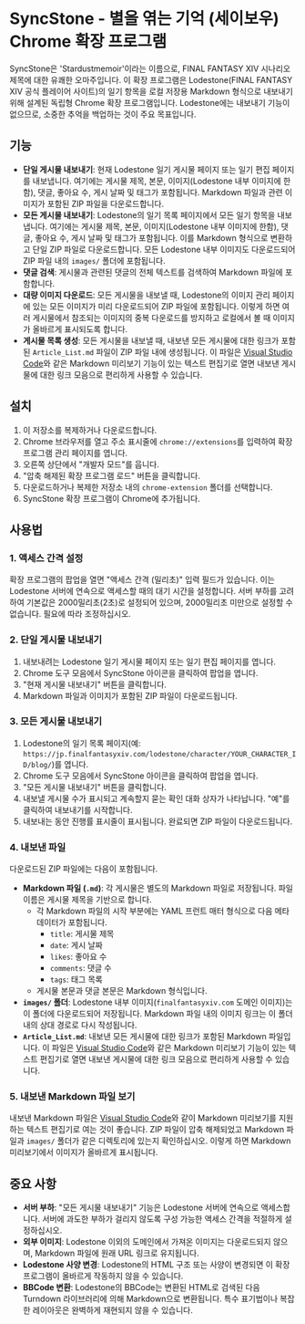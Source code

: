 # SyncStone - 별을 엮는 기억 (세이보우) Chrome 확장 프로그램

SyncStone은 'Stardustmemoir'이라는 이름으로, FINAL FANTASY XIV 시나리오 제목에 대한 유쾌한 오마주입니다. 이 확장 프로그램은 Lodestone(FINAL FANTASY XIV 공식 플레이어 사이트)의 일기 항목을 로컬 저장용 Markdown 형식으로 내보내기 위해 설계된 독립형 Chrome 확장 프로그램입니다. Lodestone에는 내보내기 기능이 없으므로, 소중한 추억을 백업하는 것이 주요 목표입니다.

## 기능

*   **단일 게시물 내보내기**: 현재 Lodestone 일기 게시물 페이지 또는 일기 편집 페이지를 내보냅니다. 여기에는 게시물 제목, 본문, 이미지(Lodestone 내부 이미지에 한함), 댓글, 좋아요 수, 게시 날짜 및 태그가 포함됩니다. Markdown 파일과 관련 이미지가 포함된 ZIP 파일을 다운로드합니다.
*   **모든 게시물 내보내기**: Lodestone의 일기 목록 페이지에서 모든 일기 항목을 내보냅니다. 여기에는 게시물 제목, 본문, 이미지(Lodestone 내부 이미지에 한함), 댓글, 좋아요 수, 게시 날짜 및 태그가 포함됩니다. 이를 Markdown 형식으로 변환하고 단일 ZIP 파일로 다운로드합니다. 모든 Lodestone 내부 이미지도 다운로드되어 ZIP 파일 내의 `images/` 폴더에 포함됩니다.
*   **댓글 검색**: 게시물과 관련된 댓글의 전체 텍스트를 검색하여 Markdown 파일에 포함합니다.
*   **대량 이미지 다운로드**: 모든 게시물을 내보낼 때, Lodestone의 이미지 관리 페이지에 있는 모든 이미지가 미리 다운로드되어 ZIP 파일에 포함됩니다. 이렇게 하면 여러 게시물에서 참조되는 이미지의 중복 다운로드를 방지하고 로컬에서 볼 때 이미지가 올바르게 표시되도록 합니다.
*   **게시물 목록 생성**: 모든 게시물을 내보낼 때, 내보낸 모든 게시물에 대한 링크가 포함된 `Article_List.md` 파일이 ZIP 파일 내에 생성됩니다. 이 파일은 [Visual Studio Code](https://code.visualstudio.com/)와 같은 Markdown 미리보기 기능이 있는 텍스트 편집기로 열면 내보낸 게시물에 대한 링크 모음으로 편리하게 사용할 수 있습니다.

## 설치

1.  이 저장소를 복제하거나 다운로드합니다.
2.  Chrome 브라우저를 열고 주소 표시줄에 `chrome://extensions`를 입력하여 확장 프로그램 관리 페이지를 엽니다.
3.  오른쪽 상단에서 "개발자 모드"를 웁니다.
4.  "압축 해제된 확장 프로그램 로드" 버튼을 클릭합니다.
5.  다운로드하거나 복제한 저장소 내의 `chrome-extension` 폴더를 선택합니다.
6.  SyncStone 확장 프로그램이 Chrome에 추가됩니다.

## 사용법

### 1. 액세스 간격 설정

확장 프로그램의 팝업을 열면 "액세스 간격 (밀리초)" 입력 필드가 있습니다. 이는 Lodestone 서버에 연속으로 액세스할 때의 대기 시간을 설정합니다. 서버 부하를 고려하여 기본값은 2000밀리초(2초)로 설정되어 있으며, 2000밀리초 미만으로 설정할 수 없습니다. 필요에 따라 조정하십시오.

### 2. 단일 게시물 내보내기

1.  내보내려는 Lodestone 일기 게시물 페이지 또는 일기 편집 페이지를 엽니다.
2.  Chrome 도구 모음에서 SyncStone 아이콘을 클릭하여 팝업을 엽니다.
3.  "현재 게시물 내보내기" 버튼을 클릭합니다.
4.  Markdown 파일과 이미지가 포함된 ZIP 파일이 다운로드됩니다.

### 3. 모든 게시물 내보내기

1.  Lodestone의 일기 목록 페이지(예: `https://jp.finalfantasyxiv.com/lodestone/character/YOUR_CHARACTER_ID/blog/`)를 엽니다.
2.  Chrome 도구 모음에서 SyncStone 아이콘을 클릭하여 팝업을 엽니다.
3.  "모든 게시물 내보내기" 버튼을 클릭합니다.
4.  내보낼 게시물 수가 표시되고 계속할지 묻는 확인 대화 상자가 나타납니다. "예"를 클릭하여 내보내기를 시작합니다.
5.  내보내는 동안 진행률 표시줄이 표시됩니다. 완료되면 ZIP 파일이 다운로드됩니다.

### 4. 내보낸 파일

다운로드된 ZIP 파일에는 다음이 포함됩니다.

*   **Markdown 파일 (`.md`)**: 각 게시물은 별도의 Markdown 파일로 저장됩니다. 파일 이름은 게시물 제목을 기반으로 합니다.
    *   각 Markdown 파일의 시작 부분에는 YAML 프런트 매터 형식으로 다음 메타데이터가 포함됩니다.
        *   `title`: 게시물 제목
        *   `date`: 게시 날짜
        *   `likes`: 좋아요 수
        *   `comments`: 댓글 수
        *   `tags`: 태그 목록
    *   게시물 본문과 댓글 본문은 Markdown 형식입니다.
*   **`images/` 폴더**: Lodestone 내부 이미지(`finalfantasyxiv.com` 도메인 이미지)는 이 폴더에 다운로드되어 저장됩니다. Markdown 파일 내의 이미지 링크는 이 폴더 내의 상대 경로로 다시 작성됩니다.
*   **`Article_List.md`**: 내보낸 모든 게시물에 대한 링크가 포함된 Markdown 파일입니다. 이 파일은 [Visual Studio Code](https://code.visualstudio.com/)와 같은 Markdown 미리보기 기능이 있는 텍스트 편집기로 열면 내보낸 게시물에 대한 링크 모음으로 편리하게 사용할 수 있습니다.

### 5. 내보낸 Markdown 파일 보기

내보낸 Markdown 파일은 [Visual Studio Code](https://code.visualstudio.com/)와 같이 Markdown 미리보기를 지원하는 텍스트 편집기로 여는 것이 좋습니다. ZIP 파일이 압축 해제되었고 Markdown 파일과 `images/` 폴더가 같은 디렉토리에 있는지 확인하십시오. 이렇게 하면 Markdown 미리보기에서 이미지가 올바르게 표시됩니다.

## 중요 사항

*   **서버 부하**: "모든 게시물 내보내기" 기능은 Lodestone 서버에 연속으로 액세스합니다. 서버에 과도한 부하가 걸리지 않도록 구성 가능한 액세스 간격을 적절하게 설정하십시오.
*   **외부 이미지**: Lodestone 이외의 도메인에서 가져온 이미지는 다운로드되지 않으며, Markdown 파일에 원래 URL 링크로 유지됩니다.
*   **Lodestone 사양 변경**: Lodestone의 HTML 구조 또는 사양이 변경되면 이 확장 프로그램이 올바르게 작동하지 않을 수 있습니다.
*   **BBCode 변환**: Lodestone의 BBCode는 변환된 HTML로 검색된 다음 Turndown 라이브러리에 의해 Markdown으로 변환됩니다. 특수 표기법이나 복잡한 레이아웃은 완벽하게 재현되지 않을 수 있습니다.
